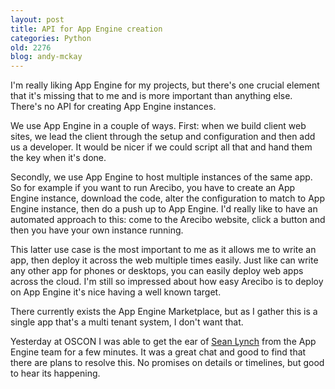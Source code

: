 ```yaml
---
layout: post
title: API for App Engine creation
categories: Python
old: 2276
blog: andy-mckay
---
```

<p>I'm really liking App Engine for my projects, but there's one crucial element that it's missing that to me and is more important than anything else. There's no API for creating App Engine instances.</p>

<p>We use App Engine in a couple of ways. First: when we build client web sites, we lead the client through the setup and configuration and then add us a developer. It would be nicer if we could script all that and hand them the key when it's done.</p>

<p>Secondly, we use App Engine to host multiple instances of the same app. So for example if you want to run Arecibo, you have to create an App Engine instance, download the code, alter the configuration to match to App Engine instance, then do a push up to App Engine. I'd really like to have an automated approach to this: come to the Arecibo website, click a button and then you have your own instance running.</p>

<p>This latter use case is the most important to me as it allows me to write an app, then deploy it across the web multiple times easily. Just like can write any other app for phones or desktops, you can easily deploy web apps across the cloud. I'm still so impressed about how easy Arecibo is to deploy on App Engine it's nice having a well known target.</p>

<p>There currently exists the App Engine Marketplace, but as I gather this is a single app that's a multi tenant system, I don't want that.</p>

<p>Yesterday at OSCON I was able to get the ear of <a href="http://twitter.com/sean_lynch">Sean Lynch</a> from the App Engine team for a few minutes. It was a great chat and good to find that there are plans to resolve this. No promises on details or timelines, but good to hear its happening.</p>

